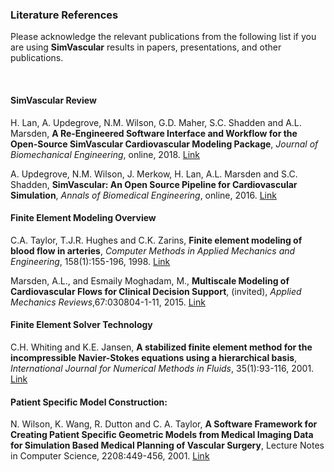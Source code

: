 ### Literature References

Please acknowledge the relevant publications from the following list if you are using **SimVascular** results in papers, presentations, and other publications.

<br>

#### SimVascular Review

H. Lan, A. Updegrove, N.M. Wilson, G.D. Maher, S.C. Shadden and A.L. Marsden, **A Re-Engineered Software Interface and Workflow for the Open-Source SimVascular Cardiovascular Modeling Package**, _Journal of Biomechanical Engineering_, online, 2018. [Link](http://biomechanical.asmedigitalcollection.asme.org/article.aspx?articleid=2666622)


A. Updegrove, N.M. Wilson, J. Merkow, H. Lan, A.L. Marsden and S.C. Shadden, **SimVascular: An Open Source Pipeline for Cardiovascular Simulation**, _Annals of Biomedical Engineering_, online, 2016. [Link](http://link.springer.com/article/10.1007/s10439-016-1762-8)

#### Finite Element Modeling Overview

C.A. Taylor, T.J.R. Hughes and C.K. Zarins, **Finite element modeling of blood flow in arteries**, _Computer Methods in Applied Mechanics and Engineering_, 158(1):155-196, 1998. [Link](http://www.sciencedirect.com/science/article/pii/S004578259880008X)

Marsden, A.L., and Esmaily Moghadam, M., **Multiscale Modeling of Cardiovascular Flows for Clinical Decision Support**, (invited), _Applied Mechanics Reviews_,67:030804-1-11, 2015. [Link](http://appliedmechanicsreviews.asmedigitalcollection.asme.org/article.aspx?articleid=2174058)

#### Finite Element Solver Technology

C.H. Whiting and K.E. Jansen, **A stabilized finite element method for the incompressible Navier-Stokes equations using a hierarchical basis**, _International Journal for Numerical Methods in Fluids_, 35(1):93-116, 2001. [Link](http://onlinelibrary.wiley.com/doi/10.1002/1097-0363(20010115)35:1%3C93::AID-FLD85%3E3.0.CO;2-G/abstract)

#### Patient Specific Model Construction:  

N. Wilson, K. Wang, R. Dutton and C. A. Taylor, **A Software Framework for Creating Patient Specific Geometric Models from Medical Imaging Data for Simulation Based Medical Planning of Vascular Surgery**, Lecture Notes in Computer Science, 2208:449-456, 2001. [Link](http://link.springer.com/chapter/10.1007/3-540-45468-3_54#page-1)

